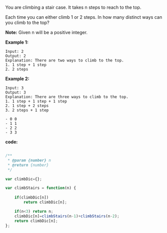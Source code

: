 You are climbing a stair case. It takes n steps to reach to the top.

Each time you can either climb 1 or 2 steps. In how many distinct ways can you climb to the top?

**Note:** Given n will be a positive integer.

**Example 1:**
```
Input: 2
Output: 2
Explanation: There are two ways to climb to the top.
1. 1 step + 1 step
2. 2 steps
```
**Example 2:**
```
Input: 3
Output: 3
Explanation: There are three ways to climb to the top.
1. 1 step + 1 step + 1 step
2. 1 step + 2 steps
3. 2 steps + 1 step

```
```
- 0 0
- 1 1
- 2 2
- 3 3
```

**code:**
```js

/**
 * @param {number} n
 * @return {number}
 */

var climbDic={};

var climbStairs = function(n) {
    
    if(climbDic[n])
        return climbDic[n];

    if(n<3) return n;
    climbDic[n]=climbStairs(n-1)+climbStairs(n-2);
    return climbDic[n]; 
};

```

